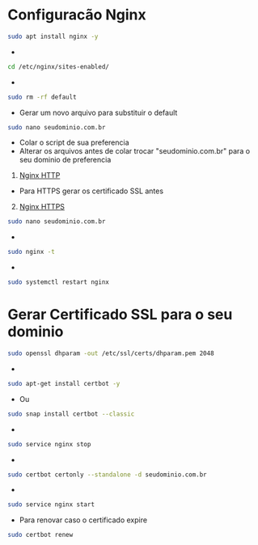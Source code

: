 
# Configuracão Nginx 


```bash
sudo apt install nginx -y
```
- 
```bash
cd /etc/nginx/sites-enabled/
```
-
```bash
sudo rm -rf default
```

- Gerar um novo arquivo para substituir o default

```bash
sudo nano seudominio.com.br
```
- Colar o script de sua preferencia 
- Alterar os arquivos antes de colar trocar "seudominio.com.br" para o seu dominio de preferencia

1. [Nginx HTTP](nginx-HTTP.txt)
 
- Para HTTPS gerar os certificado SSL antes

2. [Nginx HTTPS](nginx-HTTPS.txt)

```bash
sudo nano seudominio.com.br
```
-
```bash
sudo nginx -t
```
-
```bash
sudo systemctl restart nginx 
```

# Gerar Certificado SSL para o seu dominio

```bash
sudo openssl dhparam -out /etc/ssl/certs/dhparam.pem 2048
```
-
```bash
sudo apt-get install certbot -y
```
- Ou

```bash
sudo snap install certbot --classic
```
-
```bash
sudo service nginx stop
```
-
```bash
sudo certbot certonly --standalone -d seudominio.com.br
```
-
```bash
sudo service nginx start
```

- Para renovar caso o certificado expire

```bash
sudo certbot renew
```